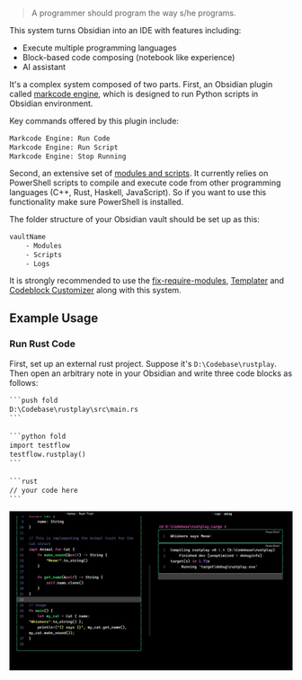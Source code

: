 
> A programmer should program the way s/he programs.

This system turns Obsidian into an IDE with features including:
- Execute multiple programming languages
- Block-based code composing (notebook like experience)
- AI assistant

It's a complex system composed of two parts.
First, an Obsidian plugin called [markcode engine](https://github.com/shuxueshuxue/Markcode-engine), which is designed to run Python scripts in Obsidian environment.

Key commands offered by this plugin include:

```
Markcode Engine: Run Code
Markcode Engine: Run Script
Markcode Engine: Stop Running
```

Second, an extensive set of [modules and scripts](https://github.com/shuxueshuxue/Markcode-modules). It currently relies on PowerShell scripts to compile and execute code from other programming languages (C++, Rust, Haskell, JavaScript). So if you want to use this functionality make sure PowerShell is installed.

The folder structure of your Obsidian vault should be set up as this:

```
vaultName
	- Modules
	- Scripts
	- Logs
```

It is strongly recommended to use the [fix-require-modules](https://github.com/mnaoumov/obsidian-fix-require-modules), [Templater]( https://github.com/SilentVoid13/Templater ) and [Codeblock Customizer](https://github.com/mugiwara85/CodeblockCustomizer) along with this system.

## Example Usage

### Run Rust Code

First, set up an external rust project.
Suppose it's `D:\Codebase\rustplay`. Then open an arbitrary note in your Obsidian and write three code blocks as follows:

````
```push fold
D:\Codebase\rustplay\src\main.rs
```

```python fold
import testflow
testflow.rustplay()
```

```rust
// your code here
```
````

![](assets/Markcode%20engine%20document.png)
